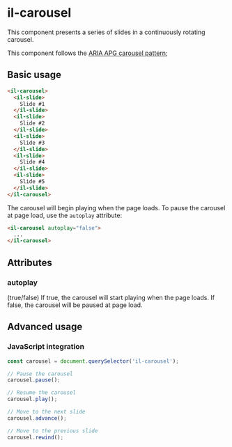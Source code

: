 # il-carousel

This component presents a series of slides in a continuously rotating carousel.

This component follows the [ARIA APG carousel pattern](https://www.w3.org/WAI/ARIA/apg/patterns/carousel/);

## Basic usage

```html
<il-carousel>
  <il-slide>
    Slide #1
  </il-slide>
  <il-slide>
    Slide #2
  </il-slide>
  <il-slide>
    Slide #3
  </il-slide>
  <il-slide>
    Slide #4
  </il-slide>
  <il-slide>
    Slide #5
  </il-slide>
</il-carousel>
```

The carousel will begin playing when the page loads. To pause the carousel at page load, use the `autoplay` attribute:

```html
<il-carousel autoplay="false">
  ...
</il-carousel>
```

## Attributes

### autoplay

(true/false) If true, the carousel will start playing when the page loads. If false, the carousel will be paused at page load.

## Advanced usage

### JavaScript integration

```js
const carousel = document.querySelector('il-carousel');

// Pause the carousel
carousel.pause();

// Resume the carousel
carousel.play();

// Move to the next slide
carousel.advance();

// Move to the previous slide
carousel.rewind();
```